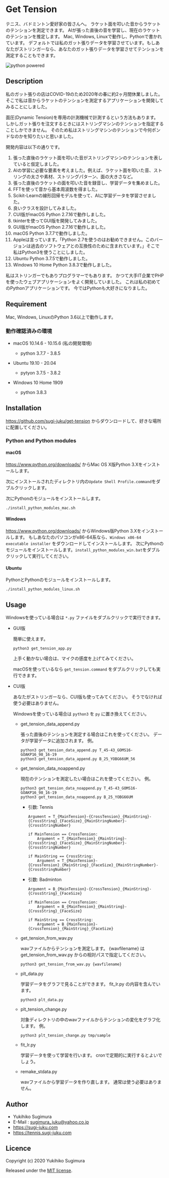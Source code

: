 # Get Tension

テニス、バドミントン愛好家の皆さんへ。
ラケット面を叩いた音からラケットのテンションを測定できます。
AIが張った直後の音を学習し、現在のラケットのテンションを推定します。
Mac, Windows, Linuxで動作し、Pythonで書かれています。
デフォルトでは私のガット張りデータを学習させています。もしあなたがストリンガーなら、あなたのガット張りデータを学習させてテンションを測定することもできます。

![python powered](https://raw.githubusercontent.com/sugi-juku/get-tension/master/python-powered-w-200x80.png)

## Description

私のガット張りの店はCOVID-19のため2020年の春に約2ヶ月間休業しました。
そこで私は音からラケットのテンションを測定するアプリケーションを開発してみることにしました。

面圧(Dynamic Tension)を専用の計測機械で計測するという方法もあります。
しかしガット張りを注文するときにはストリングマシンのテンションを指定することしかできません。
そのため私はストリングマシンのテンションで今何ポンドなのかを知りたいと思いました。

開発内容は以下の通りです。

1. 張った直後のラケット面を叩いた音がストリングマシンのテンションを表していると仮定しました。
1. AIの学習に必要な要素を考えました。例えば、ラケット面を叩いた音、ストリングの太さや素材、ストリングパターン、面の大きさなど。
1. 張った直後のラケットの面を叩いた音を録音し、学習データを集めました。
1. FFTを使って音から基本周波数を得ました。
1. Scikit-Learnの線形回帰モデルを使って、AIに学習データを学習させました。
1. 良いクラスを設計してみました。
1. CUI版がmacOS Python 2.7.16で動作しました。
1. tkinterを使ってGUI版を開発してみました。
1. GUI版がmacOS Python 2.7.16で動作しました。
1. macOS Python 3.7.7で動作しました。
1. Appleは言っています。「Python 2.7を使うのはお勧めできません。このバージョンは過去のソフトウェアとの互換性のために含まれています。」そこで私はPython3を使うことにしました。
1. Ubuntu Python 3.7.5で動作しました。
1. Windows 10 Home Python 3.8.3で動作しました。

私はストリンガーでもありプログラマーでもあります。
かつて大手IT企業でPHPを使ったウェブアプリケーションをよく開発していました。
これは私の初めてのPythonアプリケーションです。
今ではPythonも大好きになりました。

## Requirement

Mac, Windows, LinuxのPython 3.6以上で動作します。

### 動作確認済みの環境

* macOS 10.14.6 - 10.15.6 (私の開発環境)

    * python 3.7.7 - 3.8.5

* Ubuntu 19.10 - 20.04

    * pytyon 3.7.5 - 3.8.2

* Windows 10 Home 1909

    * python 3.8.3

## Installation

https://github.com/sugi-juku/get-tension からダウンロードして、好きな場所に配置してください。

### Python and Python modules

#### macOS

https://www.python.org/downloads/ からMac OS X版Python 3.Xをインストールします。

次にインストールされたディレクトリ内の```Update Shell Profile.command```をダブルクリックします。

次にPythonのモジュールをインストールします。

```
./install_python_modules_mac.sh
```

#### Windows

https://www.python.org/downloads/ からWindows版Python 3.Xをインストールします。
もしあなたのパソコンがx86-64系なら、```Windows x86-64 executable installer``` 
をダウンロードしてインストールします。
次にPythonのモジュールをインストールします。```install_python_modules_win.bat```をダブルクリックして実行してください。 

#### Ubuntu

PythonとPythonのモジュールをインストールします。

```
./install_python_modules_linux.sh
```

## Usage

Windowsを使っている場合は ```*.py``` ファイルをダブルクリックで実行できます。

- GUI版

    簡単に使えます。

    ```
    python3 get_tension_app.py
    ```

    上手く動かない場合は、マイクの感度を上げてみてください。

    macOSを使っているなら ```get_tension.command``` をダブルクリックしても実行できます。

- CUI版

    あなたがストリンガーなら、CUI版も使ってみてください。
    そうでなければ使う必要はありません。

    Windowsを使っている場合は ```python3``` を ```py``` に置き換えてください。

    - get_tension_data_append.py

        張った直後のテンションを測定する場合はこれを使ってください。
        データが学習データに追加されます。
        例。

        ```
        python3 get_tension_data_append.py T_45-43_GOMS16-GOAKP16_98_16-19
        python3 get_tension_data_append.py B_25_YOBG66UM_56
        ```
    - get_tension_data_noappend.py

        現在のテンションを測定したい場合はこれを使ってください。
        例。

        ```
        python3 get_tension_data_noappend.py T_45-43_GOMS16-GOAKP16_98_16-19
        python3 get_tension_data_noappend.py B_25_YOBG66UM
        ```

        - 引数: Tennis

            ```
            Argument = T_{MainTension}-{CrossTension}_{MainString}-{CrossString}_{FaceSize}_{MainStringNumber}-{CrossStringNumber}

            if MainTension == CrossTension:
                Argument = T_{MainTension}_{MainString}-{CrossString}_{FaceSize}_{MainStringNumber}-{CrossStringNumber}

            if MainString == CrossString:
                Argument = T_{MainTension}-{CrossTension}_{MainString}_{FaceSize}_{MainStringNumber}-{CrossStringNumber}
            ```

        - 引数: Badminton

            ```
            Argument = B_{MainTension}-{CrossTension}_{MainString}-{CrossString}_{FaceSize}

            if MainTension == CrossTension:
                Argument = B_{MainTension}_{MainString}-{CrossString}_{FaceSize}
            
            if MainString == CrossString:
                Argument = B_{MainTension}-{CrossTension}_{MainString}_{FaceSize}
            ```

    - get_tension_from_wav.py

        wavファイルからテンションを測定します。
        {wavfilename} は get_tension_from_wav.py からの相対パスで指定してください。

        ```
        python3 get_tension_from_wav.py {wavfilename}
        ```

    - plt_data.py

        学習データをグラフで見ることができます。
        fit_lr.py の内容を含んでいます。

        ```
        python3 plt_data.py
        ```

    - plt_tension_change.py

        対象ディレクトリの中のwavファイルからテンションの変化をグラフ化します。
        例。

        ```
        python3 plt_tension_change.py tmp/sample
        ```

    - fit_lr.py

        学習データを使って学習を行います。
        cronで定期的に実行するとよいでしょう。

    - remake_stdata.py

        wavファイルから学習データを作り直します。
        通常は使う必要はありません。


## Author

* Yukihiko Sugimura
* E-Mail : sugimura_juku@yahoo.co.jp
* https://sugi-juku.com
* https://tennis.sugi-juku.com

## Licence

Copyright (c) 2020 Yukihiko Sugimura

Released under the [MIT license](https://opensource.org/licenses/mit-license.php).
